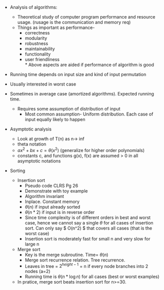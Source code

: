 * Analysis of algorithms:

  * Theoretical study of computer program performance and resource usage. (rusage is the communication and memory req)
  * Things as important as performance-
    * correctness
    * modularity
    * robustness
    * maintainability
    * functionality
    * user friendliness\
    \* Above aspects are aided if performance of algorithm is good

*  Running time depends on input size and kind of input permutation
  * Usually interested in worst case
  * Sometimes in average case (amortized algorithms). Expected running time.
      * Requires some assumption of distribution of input
        * Most common assumption- Uniform distribution. Each case of input equally likely to happen
  * Asymptotic analysis
    * Look at growth of T(n) as n-> inf
    * theta notation
    * $ax^2+bx+c=\theta(x^2)$ (generalize for higher order polynomials)
    * constants c, and functions g(x), f(x) are assumed > 0 in all asymptotic notations
* Sorting
  * Insertion sort
    * Pseudo code CLRS Pg 26
    * Demonstrate with toy example
    * Algorithm invariant
    * Inplace. Constant memory
    * $\theta(n)$ if input already sorted
    * $\theta(n*2)$ if input is in reverse order
    * Since time complexity is of different orders in best and worst case, hence we cannot say a single $\theta$ for all cases of insertion sort. Can only say $ O(n^2) $ that covers all cases (that is the worst case)
    * Insertion sort is moderately fast for small n and very slow for large n
  * Merge sort
    * Key is the merge subroutine. Time= $\theta (n)$
    * Merge sort recurrence relation. Tree recurrence.
    * Leaves in tree = $2^{height-1}$ = n if every node branches into 2 nodes (a=2)
    * Running time is $\theta(n*\log n)$ for all cases (best or worst examples)
  * In pratice, merge sort beats insertion sort for n>=30.
